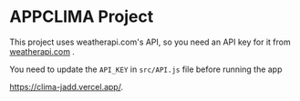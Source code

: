 # APPCLIMA Project

This project uses weatherapi.com's API, so you need an API key for it from [weatherapi.com](https://www.weatherapi.com) .

You need to update the `API_KEY` in `src/API.js` file before running the app

https://clima-jadd.vercel.app/.
